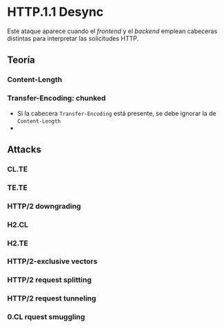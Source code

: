 # HTTP.1.1 Desync
Este ataque aparece cuando el _frontend_ y el _backend_ emplean cabeceras distintas para interpretar las solicitudes HTTP.

## Teoría
### Content-Length

### Transfer-Encoding: chunked
- Si la cabecera `Transfer-Encoding` está presente, se debe ignorar la de `Content-Length`
- 

## Attacks

### CL.TE

### TE.TE

### HTTP/2 downgrading

### H2.CL

### H2.TE
### HTTP/2-exclusive vectors
### HTTP/2 request splitting
### HTTP/2 request tunneling
### 0.CL rquest smuggling